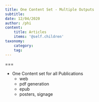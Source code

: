 ```yaml
---
title: One Content Set - Multiple Outputs
subtitle: 
date: 12/04/2020
author: /phi
content:
    title: Articles
    items: '@self.children'
taxonomy:
    category: 
    tag: 
---
```




===

- One Content set for all Publications
  - web
  - pdf generation
  - epub
  - posters, signage

